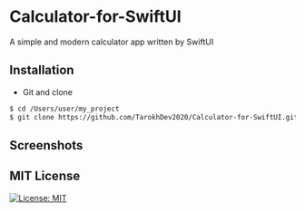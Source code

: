 # Calculator-for-SwiftUI
A simple and modern calculator app written by SwiftUI

## Installation ##
* Git and clone <br/>
```bash
$ cd /Users/user/my_project
$ git clone https://github.com/TarokhDev2020/Calculator-for-SwiftUI.git
```

## Screenshots ##

## MIT License ##
[![License: MIT](https://img.shields.io/badge/License-MIT-yellow.svg)](https://opensource.org/licenses/MIT)
